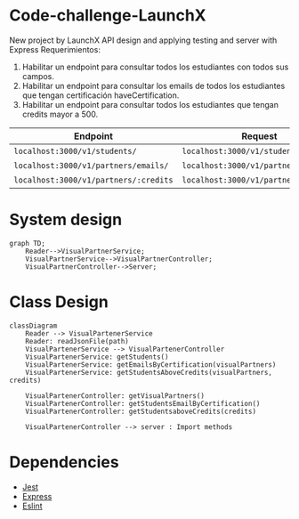 # Code-challenge-LaunchX
New project by LaunchX API design and applying testing and server with Express
Requerimientos:

1) Habilitar un endpoint para consultar todos los estudiantes con todos sus campos.
2) Habilitar un endpoint para consultar los emails de todos los estudiantes que tengan certificación haveCertification.
3) Habilitar un endpoint para consultar todos los estudiantes que tengan credits mayor a 500.

| Endpoint | Request | Response |
|---|---|---|
| `localhost:3000/v1/students/` | `localhost:3000/v1/students` | ![image](https://user-images.githubusercontent.com/48420854/166519975-83091476-32f4-4c5a-ad3d-0d8bc4456fcf.png) |
| `localhost:3000/v1/partners/emails/` | `localhost:3000/v1/partners/emails/` | ![image](https://user-images.githubusercontent.com/48420854/166520076-66d9708d-3592-4803-b08e-1a2213fec8fb.png) |
| `localhost:3000/v1/partners/:credits` | `localhost:3000/v1/partners/500` | ![image](https://user-images.githubusercontent.com/48420854/166520199-0addfcf6-2845-4945-b501-0aad0834f6f6.png) |

# System design
``` mermaid
graph TD;
    Reader-->VisualPartnerService;
    VisualPartnerService-->VisualPartnerController;
    VisualPartnerController-->Server;
```
# Class Design
``` mermaid
classDiagram
    Reader --> VisualPartenerService
    Reader: readJsonFile(path)
    VisualPartenerService --> VisualPartenerController
    VisualPartenerService: getStudents()
    VisualPartenerService: getEmailsByCertification(visualPartners)
    VisualPartenerService: getStudentsAboveCredits(visualPartners, credits)

    VisualPartenerController: getVisualPartners()
    VisualPartenerController: getStudentsEmailByCertification()
    VisualPartenerController: getStudentsaboveCredits(credits)
    
    VisualPartenerController --> server : Import methods
```

# Dependencies
- [Jest](https://jestjs.io/docs/api)
- [Express](https://expressjs.com/es/)
- [Eslint](https://eslint.org/)
